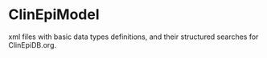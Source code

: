 # ClinEpiModel
xml files with basic data types definitions, and their structured searches for ClinEpiDB.org.
